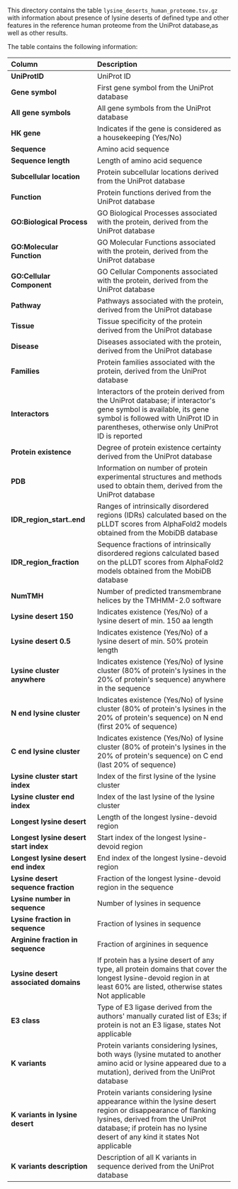 This directory contains the table `lysine_deserts_human_proteome.tsv.gz` with information about presence of lysine deserts of defined type and other features in the reference human proteome from the UniProt database,as well as other results.

The table contains the following information:

| Column  | Description  |
|:--|:--|
| **UniProtID** | UniProt ID|
| **Gene symbol** | First gene symbol from the UniProt database|
| **All gene symbols** | All gene symbols from the UniProt database|
| **HK gene** | Indicates if the gene is considered as a housekeeping (Yes/No)|
| **Sequence** | Amino acid sequence|
| **Sequence length** | Length of amino acid sequence|
| **Subcellular location** | Protein subcellular locations derived from the UniProt database|
| **Function** | Protein functions derived from the UniProt database|
| **GO:Biological Process** | GO Biological Processes associated with the protein, derived from the UniProt database|
| **GO:Molecular Function** | GO Molecular Functions associated with the protein, derived from the UniProt database|
| **GO:Cellular Component** | GO Cellular Components associated with the protein, derived from the UniProt database|
| **Pathway** | Pathways associated with the protein, derived from the UniProt database|
| **Tissue** | Tissue specificity of the protein derived from the UniProt database|
| **Disease** | Diseases associated with the protein, derived from the UniProt database|
| **Families** | Protein families associated with the protein, derived from the UniProt database|
| **Interactors** |  Interactors of the protein derived from the UniProt database; if interactor's gene symbol is available, its gene symbol is followed with UniProt ID in parentheses, otherwise only UniProt ID is reported|
| **Protein existence** | Degree of protein existence certainty derived from the UniProt database|
| **PDB** | Information on number of protein experimental structures and methods used to obtain them, derived from the UniProt database|
| **IDR_region_start..end** | Ranges of intrinsically disordered regions (IDRs) calculated based on the pLLDT scores from AlphaFold2 models obtained from the MobiDB database |
| **IDR_region_fraction** | Sequence fractions of intrinsically disordered regions calculated based on the pLLDT scores from AlphaFold2 models obtained from the MobiDB database |
| **NumTMH** | Number of predicted transmembrane helices by the TMHMM-2.0 software |
| **Lysine desert 150** | Indicates existence (Yes/No) of a lysine desert of min. 150 aa length|
| **Lysine desert 0.5** | Indicates existence (Yes/No) of a lysine desert of min. 50% protein length|
| **Lysine cluster anywhere** | Indicates existence (Yes/No)  of lysine cluster (80% of protein's lysines in the 20% of protein's sequence) anywhere in the sequence|
| **N end lysine cluster** | Indicates existence (Yes/No)  of lysine cluster (80% of protein's lysines in the 20% of protein's sequence) on N end (first 20% of sequence)|
| **C end lysine cluster** | Indicates existence (Yes/No)  of lysine cluster (80% of protein's lysines in the 20% of protein's sequence) on C end (last 20% of sequence)|
| **Lysine cluster start index** | Index of the first lysine of the lysine cluster|
| **Lysine cluster end index** | Index of the last lysine of the lysine cluster |
| **Longest lysine desert** | Length of the longest lysine-devoid region|
| **Longest lysine desert start index** | Start index of the longest lysine-devoid region|
| **Longest lysine desert end index** | End index of the longest lysine-devoid region|
| **Lysine desert sequence fraction** | Fraction of the longest lysine-devoid region in the sequence|
| **Lysine number in sequence** | Number of lysines in sequence|
| **Lysine fraction in sequence** | Fraction of lysines in sequence|
| **Arginine fraction in sequence** | Fraction of arginines in sequence|
| **Lysine desert associated domains** | If protein has a lysine desert of any type, all protein domains that cover the longest lysine-devoid region in at least 60% are listed, otherwise states Not applicable|
| **E3 class** | Type of E3 ligase derived from the authors' manually curated list of E3s; if protein is not an E3 ligase, states Not applicable|
| **K variants** | Protein variants considering lysines, both ways (lysine mutated to another amino acid or lysine appeared due to a mutation), derived from the UniProt database|
| **K variants in lysine desert** | Protein variants considering lysine appearance within the lysine desert region or  disappearance of flanking lysines, derived from the UniProt database; if protein has no lysine desert of any kind it states Not applicable|
| **K variants description** | Description of all K variants in sequence derived from the UniProt database|
